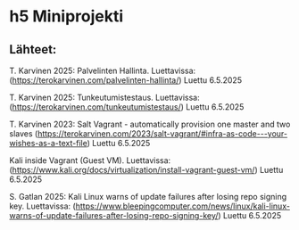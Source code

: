 # h5 Miniprojekti



## Lähteet:

T. Karvinen 2025: Palvelinten Hallinta. Luettavissa: (https://terokarvinen.com/palvelinten-hallinta/) Luettu 6.5.2025

T. Karvinen 2025: Tunkeutumistestaus. Luettavissa: (https://terokarvinen.com/tunkeutumistestaus/) Luettu 6.5.2025

T. Karvinen 2023: Salt Vagrant - automatically provision one master and two slaves (https://terokarvinen.com/2023/salt-vagrant/#infra-as-code---your-wishes-as-a-text-file) Luettu 6.5.2025

Kali inside Vagrant (Guest VM). Luettavissa: (https://www.kali.org/docs/virtualization/install-vagrant-guest-vm/) Luettu 6.5.2025

S. Gatlan 2025: Kali Linux warns of update failures after losing repo signing key. Luettavissa: (https://www.bleepingcomputer.com/news/linux/kali-linux-warns-of-update-failures-after-losing-repo-signing-key/) Luettu 6.5.2025
